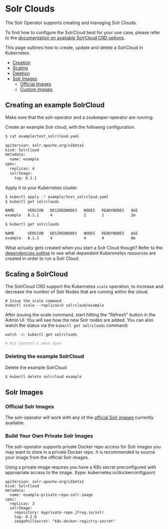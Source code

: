 # Solr Clouds

The Solr Operator supports creating and managing Solr Clouds.

To find how to configure the SolrCloud best for your use case, please refer to the [documentation on available SolrCloud CRD options](solr-cloud-crd.md).

This page outlines how to create, update and delete a SolrCloud in Kubernetes.

- [Creation](#creating-an-example-solrcloud)
- [Scaling](#scaling-a-solrcloud)
- [Deletion](#deleting-the-example-solrcloud)
- [Solr Images](#solr-images)
    - [Official Images](#official-solr-images)
    - [Custom Images](#build-your-own-private-solr-images)

## Creating an example SolrCloud

Make sure that the solr-operator and a zookeeper-operator are running.

Create an example Solr cloud, with the following configuration.

```bash
$ cat example/test_solrcloud.yaml

apiVersion: solr.apache.org/v1beta1
kind: SolrCloud
metadata:
  name: example
spec:
  replicas: 4
  solrImage:
    tag: 8.1.1
```

Apply it to your Kubernetes cluster.

```bash
$ kubectl apply -f example/test_solrcloud.yaml
$ kubectl get solrclouds

NAME      VERSION   DESIREDNODES   NODES   READYNODES   AGE
example   8.1.1     4              2       1            2m

$ kubectl get solrclouds

NAME      VERSION   DESIREDNODES   NODES   READYNODES   AGE
example   8.1.1     4              4       4            8m
```

What actually gets created when you start a Solr Cloud though?
Refer to the [dependencies outline](dependencies.md) to see what dependent Kuberenetes resources are created in order to run a Solr Cloud.

## Scaling a SolrCloud

The SolrCloud CRD support the Kubernetes `scale` operation, to increase and decrease the number of Solr Nodes that are running within the cloud.

```
# Issue the scale command
kubectl scale --replicas=5 solrcloud/example
```

After issuing the scale command, start hitting the "Refresh" button in the Admin UI.
You will see how the new Solr nodes are added.
You can also watch the status via the `kubectl get solrclouds` command:

```bash
watch -dc kubectl get solrclouds

# Hit Control-C when done
```

### Deleting the example SolrCloud

Delete the example SolrCloud

```bash
$ kubectl delete solrcloud example
```
  
## Solr Images

### Official Solr Images

The solr-operator will work with any of the [official Solr images](https://hub.docker.com/_/solr) currently available.

### Build Your Own Private Solr Images

The solr-operator supports private Docker repo access for Solr images you may want to store in a private Docker repo. It is recommended to source your image from the official Solr images. 

Using a private image requires you have a K8s secret preconfigured with appropriate access to the image. (type: kubernetes.io/dockerconfigjson)

```
apiVersion: solr.apache.org/v1beta1
kind: SolrCloud
metadata:
  name: example-private-repo-solr-image
spec:
  replicas: 3
  solrImage:
    repository: myprivate-repo.jfrog.io/solr
    tag: 8.2.0
    imagePullSecret: "k8s-docker-registry-secret"
```